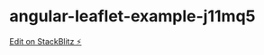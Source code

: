 # angular-leaflet-example-j11mq5

[Edit on StackBlitz ⚡️](https://stackblitz.com/edit/angular-leaflet-example-j11mq5)